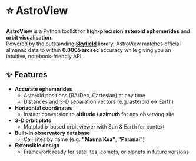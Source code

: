 # ⭐️ AstroView

**AstroView** is a Python toolkit for **high-precision asteroid ephemerides** and **orbit visualisation**.  
Powered by the outstanding [**Skyfield**](https://rhodesmill.org/skyfield/) library, AstroView matches official almanac data to within **0.0005 arcsec** accuracy while giving you an intuitive, notebook-friendly API.

## ✨ Features

- **Accurate ephemerides**
  - Asteroid positions (RA/Dec, Cartesian) at any time
  - Distances and 3-D separation vectors (e.g. asteroid ↔ Earth)
- **Horizontal coordinates**
  - Instant conversion to **altitude / azimuth** for any observing site
- **3-D orbit plots**
  - Matplotlib-based orbit viewer with Sun & Earth for context
- **Built-in observatory database**
  - Call sites by name (e.g. **"Mauna Kea"**, **"Paranal"**)
- **Extensible design**
  - Framework ready for satellites, comets, or planets in future versions



